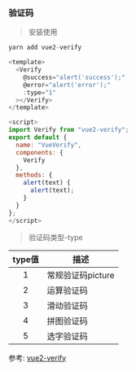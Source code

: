 ### 验证码

<ClientOnly>
  <VerifyVue/>  
</ClientOnly> 

>安装使用
``` js
yarn add vue2-verify
```

``` js
<template>
  <Verify
    @success="alert('success');"
    @error="alert('error');"
    :type="1"
  ></Verify>
</template>

<script>
import Verify from "vue2-verify";
export default {
  name: "VueVerify",
  components: {
    Verify
  },
  methods: {
    alert(text) {
      alert(text);
    }
  }
};
</script>
```
>验证码类型-type  

type值|描述                        
:----:|----              
1|常规验证码picture                   
2|运算验证码
3|滑动验证码
4|拼图验证码
5|选字验证码  

参考: [vue2-verify](https://github.com/trionfo1993/vue2-verify)